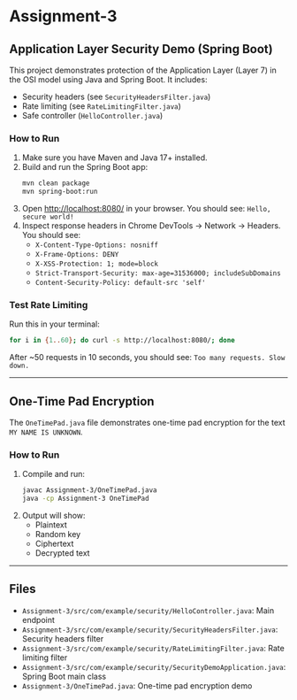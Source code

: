 # Assignment-3

## Application Layer Security Demo (Spring Boot)

This project demonstrates protection of the Application Layer (Layer 7) in the OSI model using Java and Spring Boot. It includes:
- Security headers (see `SecurityHeadersFilter.java`)
- Rate limiting (see `RateLimitingFilter.java`)
- Safe controller (`HelloController.java`)

### How to Run

1. Make sure you have Maven and Java 17+ installed.
2. Build and run the Spring Boot app:
   ```sh
   mvn clean package
   mvn spring-boot:run
   ```
3. Open [http://localhost:8080/](http://localhost:8080/) in your browser. You should see:
   `Hello, secure world!`
4. Inspect response headers in Chrome DevTools → Network → Headers. You should see:
   - `X-Content-Type-Options: nosniff`
   - `X-Frame-Options: DENY`
   - `X-XSS-Protection: 1; mode=block`
   - `Strict-Transport-Security: max-age=31536000; includeSubDomains`
   - `Content-Security-Policy: default-src 'self'`

### Test Rate Limiting
Run this in your terminal:
```sh
for i in {1..60}; do curl -s http://localhost:8080/; done
```
After ~50 requests in 10 seconds, you should see:
`Too many requests. Slow down.`

---

## One-Time Pad Encryption

The `OneTimePad.java` file demonstrates one-time pad encryption for the text `MY NAME IS UNKNOWN`.

### How to Run

1. Compile and run:
   ```sh
   javac Assignment-3/OneTimePad.java
   java -cp Assignment-3 OneTimePad
   ```
2. Output will show:
   - Plaintext
   - Random key
   - Ciphertext
   - Decrypted text

---

## Files
- `Assignment-3/src/com/example/security/HelloController.java`: Main endpoint
- `Assignment-3/src/com/example/security/SecurityHeadersFilter.java`: Security headers filter
- `Assignment-3/src/com/example/security/RateLimitingFilter.java`: Rate limiting filter
- `Assignment-3/src/com/example/security/SecurityDemoApplication.java`: Spring Boot main class
- `Assignment-3/OneTimePad.java`: One-time pad encryption demo
